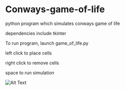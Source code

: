 # Conways-game-of-life
python program which simulates conways game of life

dependencies include tkinter

To run program, launch game_of_life.py


left click to place cells

right click to remove cells

space to run simulation


![Alt Text](https://media0.giphy.com/media/d7SnByEMkrdeoVQ2lT/giphy.gif?cid=ecf05e476yeqhu5ut0ovhwgo5pnax6c3w3v5b7dugd5y8hwi&rid=giphy.gif)
